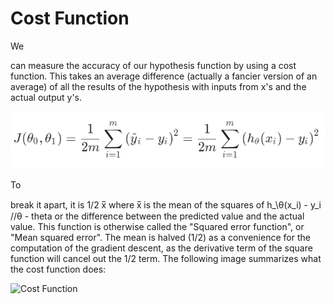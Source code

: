 # Cost Function

<p>We<p> can measure the accuracy of our hypothesis function by using a cost function. This takes an average difference (actually a fancier version of an average) of all the results of the hypothesis with inputs from x's and the actual output y's.

![Cost Function](Cost_Function.png) <br>

<p>To</p> break it apart, it is 1/2 x̅ where x̅ is the mean of the squares of h_\θ(x_i) - y_i //θ - theta or the difference between the predicted value and the actual value.
This function is otherwise called the "Squared error function", or "Mean squared error". The mean is halved (1/2)
as a convenience for the computation of the gradient descent, as the derivative term of the square function will cancel out the 1/2
term. The following image summarizes what the cost function does:

![Cost Function](https://d3c33hcgiwev3.cloudfront.net/imageAssetProxy.v1/R2YF5Lj3EeajLxLfjQiSjg_110c901f58043f995a35b31431935290_Screen-Shot-2016-12-02-at-5.23.31-PM.png?expiry=1609891200000&hmac=F7xQfH6b2KSiEKjiW4kQqup0Wx6MykpcEBDx-VPozMU)

